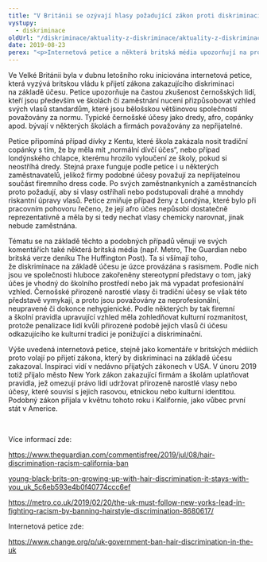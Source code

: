 ```yaml
---
title: "V Británii se ozývají hlasy požadující zákon proti diskriminaci na základě účesu"
vystupy:
  - diskriminace
oldUrl: "/diskriminace/aktuality-z-diskriminace/aktuality-z-diskriminace-2019/v-britanii-se-ozyvaji-hlasy-pozadujici-zakon-proti-diskriminaci-na-zaklade-ucesu/"
date: 2019-08-23
perex: "<p>Internetová petice a některá britská média upozorňují na provázanost této diskriminace s rasismem.</p>"
---
```


<!-- imported from the old website -->

<p>Ve Velké Británii byla v dubnu letošního roku iniciována internetová petice, která vyzývá britskou vládu k přijetí zákona zakazujícího diskriminaci na základě účesu. Petice upozorňuje na častou zkušenost černošských lidí, kteří jsou především ve školách či zaměstnání nuceni přizpůsobovat vzhled svých vlasů standardům, které jsou bělošskou většinovou společností považovány za normu. Typické černošské účesy jako dredy, afro, copánky apod. bývají v některých školách a firmách považovány za nepřijatelné. </p> <p>Petice připomíná případ dívky z Kentu, které škola zakázala nosit tradiční copánky s tím, že by měla mít „normální dívčí účes“, nebo případ londýnského chlapce, kterému hrozilo vyloučení ze školy, pokud si neostříhá dredy. Stejná praxe funguje podle petice i u některých zaměstnavatelů, jelikož firmy podobné účesy považují za nepřijatelnou součást firemního dress code. Po svých zaměstnankyních a zaměstnancích proto požadují, aby si vlasy ostříhali nebo podstupovali drahé a mnohdy riskantní úpravy vlasů. Petice zmiňuje případ ženy z Londýna, které bylo při pracovním pohovoru řečeno, že její afro účes nepůsobí dostatečně reprezentativně a měla by si tedy nechat vlasy chemicky narovnat, jinak nebude zaměstnána.</p> <p>Tématu se na základě těchto a podobných případů věnují ve svých komentářích také některá britská média (např. Metro, The Guardian nebo britská verze deníku The Huffington Post). Ta si všímají toho, že diskriminace na základě účesu je úzce provázána s rasismem. Podle nich jsou ve společnosti hluboce zakořeněny stereotypní představy o tom, jaký účes je vhodný do školního prostředí nebo jak má vypadat profesionální vzhled. Černošské přirozeně narostlé vlasy či tradiční účesy se však této představě vymykají, a proto jsou považovány za neprofesionální, neupravené či dokonce nehygienické. Podle některých by tak firemní a školní pravidla upravující vzhled měla zohledňovat kulturní rozmanitost, protože penalizace lidí kvůli přirozené podobě jejich vlasů či účesu odkazujícího ke kulturní tradici je ponižující a diskriminační.</p> <p>Výše uvedená internetová petice, stejně jako komentáře v britských médiích proto volají po přijetí zákona, který by diskriminaci na základě účesu zakazoval. Inspiraci vidí v nedávno přijatých zákonech v USA. V únoru 2019 totiž přijalo město New York zákon zakazující firmám a školám uplatňovat pravidla, jež omezují právo lidí udržovat přirozeně narostlé vlasy nebo účesy, které souvisí s jejich rasovou, etnickou nebo kulturní identitou. Podobný zákon přijala v květnu tohoto roku i Kalifornie, jako vůbec první stát v Americe.</p> <p> </p> <p>Více informací zde:</p> <p><a href="https://www.theguardian.com/commentisfree/2019/jul/08/hair-discrimination-racism-california-ban" target="_blank">https://www.theguardian.com/commentisfree/2019/jul/08/hair-discrimination-racism-california-ban</a></p> <p><a href="https://www.huffingtonpost.co.uk/entry/young-black-brits-on-growing-up-with-hair-discrimination-it-stays-with-you_uk_5c6eb593e4b0f40774ccc6ef" target="_blank">young-black-brits-on-growing-up-with-hair-discrimination-it-stays-with-you_uk_5c6eb593e4b0f40774ccc6ef</a></p> <p><a href="https://metro.co.uk/2019/02/20/the-uk-must-follow-new-yorks-lead-in-fighting-racism-by-banning-hairstyle-discrimination-8680617/" target="_blank">https://metro.co.uk/2019/02/20/the-uk-must-follow-new-yorks-lead-in-fighting-racism-by-banning-hairstyle-discrimination-8680617/</a></p> <p>Internetová petice zde:</p> <a href="https://www.change.org/p/uk-government-ban-hair-discrimination-in-the-uk" target="_blank">https://www.change.org/p/uk-government-ban-hair-discrimination-in-the-uk</a>
